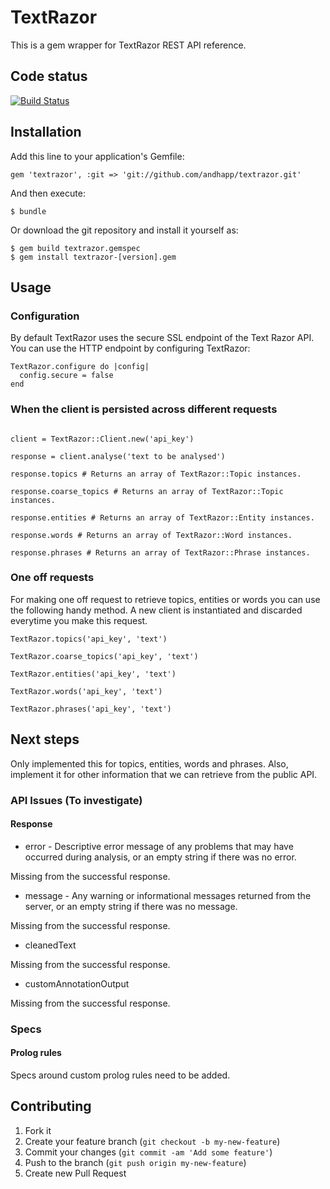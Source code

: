 # TextRazor

This is a gem wrapper for TextRazor REST API reference.

## Code status

[![Build Status](https://travis-ci.org/andhapp/textrazor.svg?branch=master)](https://travis-ci.org/andhapp/textrazor)

## Installation

Add this line to your application's Gemfile:

    gem 'textrazor', :git => 'git://github.com/andhapp/textrazor.git'

And then execute:

    $ bundle

Or download the git repository and install it yourself as:

    $ gem build textrazor.gemspec
    $ gem install textrazor-[version].gem

## Usage

### Configuration

By default TextRazor uses the secure SSL endpoint of the Text Razor API.
You can use the HTTP endpoint by configuring TextRazor:

```
TextRazor.configure do |config|
  config.secure = false
end
```

### When the client is persisted across different requests

```

client = TextRazor::Client.new('api_key')

response = client.analyse('text to be analysed')

response.topics # Returns an array of TextRazor::Topic instances.

response.coarse_topics # Returns an array of TextRazor::Topic instances.

response.entities # Returns an array of TextRazor::Entity instances.

response.words # Returns an array of TextRazor::Word instances.

response.phrases # Returns an array of TextRazor::Phrase instances.

```

### One off requests

For making one off request to retrieve topics, entities or words you
can use the following handy method. A new client is instantiated and
discarded everytime you make this request.

```
TextRazor.topics('api_key', 'text')

TextRazor.coarse_topics('api_key', 'text')

TextRazor.entities('api_key', 'text')

TextRazor.words('api_key', 'text')

TextRazor.phrases('api_key', 'text')

```

## Next steps

Only implemented this for topics, entities, words and phrases. Also, implement
it for other information that we can retrieve from the public API.

### API Issues (To investigate)

#### Response

* error - Descriptive error message of any problems that may have occurred during analysis, or an empty string if there was no error.

Missing from the successful response.

* message - Any warning or informational messages returned from the server, or an empty string if there was no message.

Missing from the successful response.

* cleanedText

Missing from the successful response.

* customAnnotationOutput

Missing from the successful response.

### Specs

#### Prolog rules

Specs around custom prolog rules need to be added.


## Contributing

1. Fork it
2. Create your feature branch (`git checkout -b my-new-feature`)
3. Commit your changes (`git commit -am 'Add some feature'`)
4. Push to the branch (`git push origin my-new-feature`)
5. Create new Pull Request
